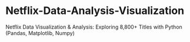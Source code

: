 # Netflix-Data-Analysis-Visualization
Netflix Data Visualization &amp; Analysis: Exploring 8,800+ Titles with Python (Pandas, Matplotlib, Numpy)
